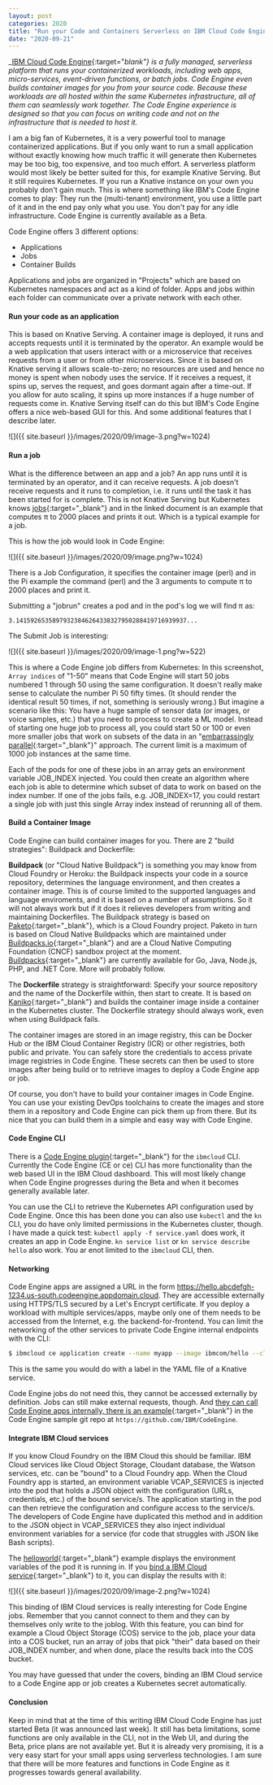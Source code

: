 ```yaml
---
layout: post
categories: 2020
title: "Run your Code and Containers Serverless on IBM Cloud Code Engine"
date: "2020-09-21"
---
```


_[IBM Cloud Code Engine](https://cloud.ibm.com/docs/codeengine?topic=codeengine-about){:target="_blank"} is a fully managed, serverless platform that runs your containerized workloads, including web apps, micro-services, event-driven functions, or batch jobs. Code Engine even builds container images for you from your source code. Because these workloads are all hosted within the same Kubernetes infrastructure, all of them can seamlessly work together. The Code Engine experience is designed so that you can focus on writing code and not on the infrastructure that is needed to host it._

I am a big fan of Kubernetes, it is a very powerful tool to manage containerized applications. But if you only want to run a small application without exactly knowing how much traffic it will generate then Kubernetes may be too big, too expensive, and too much effort. A serverless platform would most likely be better suited for this, for example Knative Serving. But it still requires Kubernetes. If you run a Knative instance on your own you probably don't gain much. This is where something like IBM's Code Engine comes to play: They run the (multi-tenant) environment, you use a little part of it and in the end pay only what you use. You don't pay for any idle infrastructure. Code Engine is currently available as a Beta.

Code Engine offers 3 different options: 
- Applications
- Jobs
- Container Builds

Applications and jobs are organized in "Projects" which are based on Kubernetes namespaces and act as a kind of folder. Apps and jobs within each folder can communicate over a private network with each other.

#### Run your code as an application

This is based on Knative Serving. A container image is deployed, it runs and accepts requests until it is terminated by the operator. An example would be a web application that users interact with or a microservice that receives requests from a user or from other microservices. Since it is based on Knative serving it allows scale-to-zero; no resources are used and hence no money is spent when nobody uses the service. If it receives a request, it spins up, serves the request, and goes dormant again after a time-out. If you allow for auto scaling, it spins up more instances if a huge number of requests come in. Knative Serving itself can do this but IBM's Code Engine offers a nice web-based GUI for this. And some additional features that I describe later.

![]({{ site.baseurl }}/images/2020/09/image-3.png?w=1024)

#### Run a job

What is the difference between an app and a job? An app runs until it is terminated by an operator, and it can receive requests. A job doesn't receive requests and it runs to completion, i.e. it runs until the task it has been started for is complete. This is not Knative Serving but Kubernetes knows [jobs](https://kubernetes.io/docs/concepts/workloads/controllers/job/){:target="_blank"} and in the linked document is an example that computes π to 2000 places and prints it out. Which is a typical example for a job.

This is how the job would look in Code Engine:

![]({{ site.baseurl }}/images/2020/09/image.png?w=1024)

There is a Job Configuration, it specifies the container image (perl) and in the Pi example the command (perl) and the 3 arguments to compute π to 2000 places and print it.

Submitting a "jobrun" creates a pod and in the pod's log we will find π as:

```
3.14159265358979323846264338327950288419716939937...
```

The Submit Job is interesting:

![]({{ site.baseurl }}/images/2020/09/image-1.png?w=522)

This is where a Code Engine job differs from Kubernetes: In this screenshot, `Array indices` of "1-50" means that Code Engine will start 50 jobs numbered 1 through 50 using the same configuration. It doesn't really make sense to calculate the number Pi 50 fifty times. (It should render the identical result 50 times, if not, something is seriously wrong.) But imagine a scenario like this: You have a huge sample of sensor data (or images, or voice samples, etc.) that you need to process to create a ML model. Instead of starting one huge job to process all, you could start 50 or 100 or even more smaller jobs that work on subsets of the data in an "[embarrassingly parallel](https://en.wikipedia.org/wiki/Embarrassingly_parallel){:target="_blank"}" approach. The current limit is a maximum of 1000 job instances at the same time.

Each of the pods for one of these jobs in an array gets an environment variable JOB_INDEX injected. You could then create an algorithm where each job is able to determine which subset of data to work on based on the index number. If one of the jobs fails, e.g. JOB_INDEX=17, you could restart a single job with just this single Array index instead of rerunning all of them.

#### Build a Container Image

Code Engine can build container images for you. There are 2 "build strategies": Buildpack and Dockerfile:

**Buildpack** (or "Cloud Native Buildpack") is something you may know from Cloud Foundry or Heroku: the Buildpack inspects your code in a source repository, determines the language environment, and then creates a container image. This is of course limited to the supported languages and language enviroments, and it is based on a number of assumptions. So it will not always work but if it does it relieves developers from writing and maintaining Dockerfiles. The Buildpack strategy is based on [Paketo](https://paketo.io/){:target="_blank"}, which is a Cloud Foundry project. Paketo in turn is based on Cloud Native Buildpacks which are maintained under [Buildpacks.io](https://buildpacks.io/){:target="_blank"} and are a Cloud Native Computing Foundation (CNCF) sandbox project at the moment. [Buildpacks](https://cloud.ibm.com/docs/codeengine?topic=codeengine-plan-build#build-strategy){:target="_blank"} are currently available for Go, Java, Node.js, PHP, and .NET Core. More will probably follow.

The **Dockerfile** strategy is straightforward: Specify your source repository and the name of the Dockerfile within, then start to create. It is based on [Kaniko](https://github.com/GoogleContainerTools/kaniko){:target="_blank"} and builds the container image inside a container in the Kubernetes cluster. The Dockerfile strategy should always work, even when using Buildpack fails.

The container images are stored in an image registry, this can be Docker Hub or the IBM Cloud Container Registry (ICR) or other registries, both public and private. You can safely store the credentials to access private image registries in Code Engine. These secrets can then be used to store images after being build or to retrieve images to deploy a Code Engine app or job.

Of course, you don't have to build your container images in Code Engine. You can use your existing DevOps toolchains to create the images and store them in a repository and Code Engine can pick them up from there. But its nice that you can build them in a simple and easy way with Code Engine.

#### Code Engine CLI

There is a [Code Engine plugin](https://cloud.ibm.com/docs/codeengine?topic=codeengine-kn-install-cli){:target="_blank"} for the `ibmcloud` CLI. Currently the Code Engine (CE or ce) CLI has more functionality than the web based UI in the IBM Cloud dashboard. This will most likely change when Code Engine progresses during the Beta and when it becomes generally available later.

You can use the CLI to retrieve the Kubernetes API configuration used by Code Engine. Once this has been done you can also use `kubectl` and the `kn` CLI, you do have only limited permissions in the Kubernetes cluster, though. I have made a quick test: `kubectl apply -f service.yaml` does work, it creates an app in Code Engine. `kn service list` or `kn service describe hello` also work. You ar enot limited to the `ibmcloud` CLI, then.

#### Networking

Code Engine apps are assigned a URL in the form https://hello.abcdefgh-1234.us-south.codeengine.appdomain.cloud. They are accessible externally using HTTPS/TLS secured by a Let's Encrypt certificate. If you deploy a workload with multiple services/apps, maybe only one of them needs to be accessed from the Internet, e.g. the backend-for-frontend. You can limit the networking of the other services to private Code Engine internal endpoints with the CLI:

```sh
$ ibmcloud ce application create --name myapp --image ibmcom/hello --cluster-local
```

This is the same you would do with a label in the YAML file of a Knative service.

Code Engine jobs do not need this, they cannot be accessed externally by definition. Jobs can still make external requests, though. And [they can call Code Engine apps internally, there is an example](https://github.com/IBM/CodeEngine/tree/master/job){:target="_blank"} in the Code Engine sample git repo at `https://github.com/IBM/CodeEngine`.

#### Integrate IBM Cloud services

If you know Cloud Foundry on the IBM Cloud this should be familiar. IBM Cloud services like Cloud Object Storage, Cloudant database, the Watson services, etc. can be "bound" to a Cloud Foundry app. When the Cloud Foundry app is started, an environment variable VCAP_SERVICES is injected into the pod that holds a JSON object with the configuration (URLs, credentials, etc.) of the bound service/s. The application starting in the pod can then retrieve the configuration and configure access to the service/s. The developers of Code Engine have duplicated this method and in addition to the JSON object in VCAP_SERVICES they also inject individual environment variables for a service (for code that struggles with JSON like Bash scripts).

The [helloworld](https://cloud.ibm.com/docs/codeengine?topic=codeengine-getting-started#app-hello){:target="_blank"} example displays the environment variables of the pod it is running in. If you [bind a IBM Cloud service](https://cloud.ibm.com/docs/codeengine?topic=codeengine-kn-service-binding){:target="_blank"} to it, you can display the results with it:

![]({{ site.baseurl }}/images/2020/09/image-2.png?w=1024)

This binding of IBM Cloud services is really interesting for Code Engine jobs. Remember that you cannot connect to them and they can by themselves only write to the joblog. With this feature, you can bind for example a Cloud Object Storage (COS) service to the job, place your data into a COS bucket, run an array of jobs that pick "their" data based on their JOB_INDEX number, and when done, place the results back into the COS bucket.

You may have guessed that under the covers, binding an IBM Cloud service to a Code Engine app or job creates a Kubernetes secret automatically.

#### Conclusion

Keep in mind that at the time of this writing IBM Cloud Code Engine has just started Beta (it was announced last week). It still has beta limitations, some functions are only available in the CLI, not in the Web UI, and during the Beta, price plans are not available yet. But it is already very promising, it is a very easy start for your small apps using serverless technologies. I am sure that there will be more features and functions in Code Engine as it progresses towards general availability.
